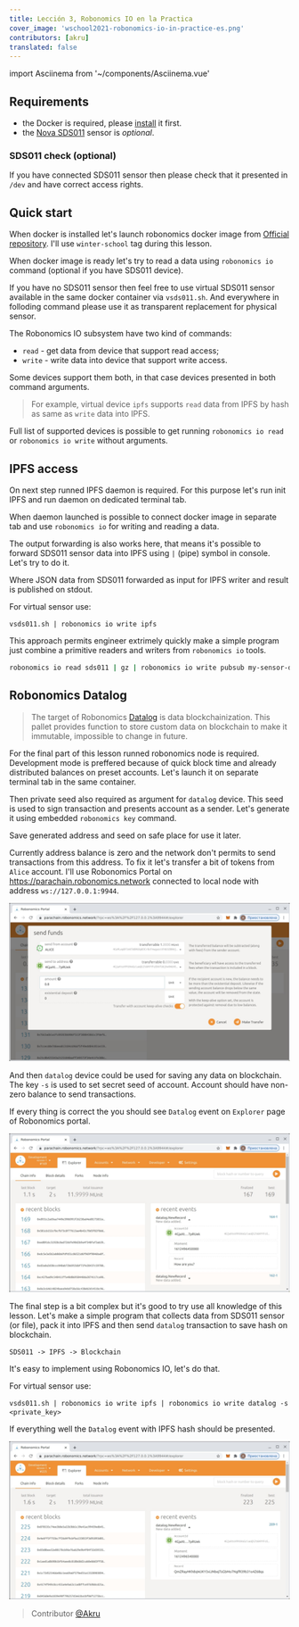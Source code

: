 ```yaml
---
title: Lección 3, Robonomics IO en la Practica
cover_image: 'wschool2021-robonomics-io-in-practice-es.png' 
contributors: [akru]
translated: false
---
```

import Asciinema from '~/components/Asciinema.vue'

## Requirements

* the Docker is required, please [install](https://docs.docker.com/engine/install/) it first.
* the [Nova SDS011](https://aqicn.org/sensor/sds011) sensor is *optional*.

### SDS011 check (optional)

If you have connected SDS011 sensor then please check that it presented in `/dev` and have correct access rights.

<Asciinema vid="WCFcx8C6M8e52UKDNei1xZloU"/>

## Quick start

When docker is installed let's launch robonomics docker image from [Official repository](https://hub.docker.com/r/robonomics/robonomics). I'll use `winter-school` tag during this lesson.

<Asciinema vid="wM43jozIVfcRmt52ENrJ6yPlH"/>

When docker image is ready let's try to read a data using `robonomics io` command (optional if you have SDS011 device).

<Asciinema vid="iztt22tKGaV8wq3cMXY1oUEYv"/>

If you have no SDS011 sensor then feel free to use virtual SDS011 sensor available in the same docker container via `vsds011.sh`. And everywhere in folloding command please use it as transparent replacement for physical sensor.

<Asciinema vid="GCkSiJBA1DgpLAAHiMhIOSpgG"/>

The Robonomics IO subsystem have two kind of commands:

* `read` - get data from device that support read access;
* `write` - write data into device that support write access.

Some devices support them both, in that case devices presented in both command arguments.

> For example, virtual device `ipfs` supports `read` data from IPFS by hash as same as `write` data into IPFS.

Full list of supported devices is possible to get running `robonomics io read` or `robonomics io write` without arguments.

## IPFS access

On next step runned IPFS daemon is required. For this purpose let's run init IPFS and run daemon on dedicated
terminal tab.

<Asciinema vid="ir6ziXSBUDrRltTmNxg7sdXVY"/>

When daemon launched is possible to connect docker image in separate tab and use `robonomics io` for writing and reading a data.

<Asciinema vid="ZtwcmpB9Lhum2Sc221QmNwHG4"/>

The output forwarding is also works here, that means it's possible to forward SDS011 sensor data into IPFS using `|` (pipe) symbol in console. Let's try to do it.

<Asciinema vid="XS0QESWG7f8ELsQe1bGQllb9O"/>

Where JSON data from SDS011 forwarded as input for IPFS writer and result is published on stdout.

For virtual sensor use:
```
vsds011.sh | robonomics io write ipfs
```

This approach permits engineer extrimely quickly make a simple program just combine a primitive readers and writers from `robonomics io` tools.

```bash
robonomics io read sds011 | gz | robonomics io write pubsub my-sensor-data
```

## Robonomics Datalog

> The target of Robonomics [Datalog](https://crates.robonomics.network/robonomics_protocol/datalog/index.html) is data blockchainization. This pallet provides function to store custom data on blockchain to make it immutable, impossible to change in future.

For the final part of this lesson runned robonomics node is required. Development mode is preffered because of quick block time and already distributed balances on preset accounts. Let's launch it on separate terminal tab in the same container.

<Asciinema vid="QnN9l0sdaZZOyK9ah0DntvCXt"/>

Then private seed also required as argument for `datalog` device. This seed is used to sign transaction and presents account as a sender. Let's generate it using embedded `robonomics key` command.

<Asciinema vid="4Cdfl9F0GgjNWv1c1ZcTBBktF"/>

Save generated address and seed on safe place for use it later.

Currently address balance is zero and the network don't permits to send transactions from this address. To fix it let's transfer a bit of tokens from `Alice` account. I'll use Robonomics Portal on https://parachain.robonomics.network connected to local node with address `ws://127.0.0.1:9944`.

![portal transfer](../images/ws_lesson3/tran.jpg)

And then `datalog` device could be used for saving any data on blockchain. The key `-s` is used to set secret seed of account. Account should have non-zero balance to send transactions.

<Asciinema vid="FzERH9TmFB8oRuas8ZU202Pv8"/>

If every thing is correct the you should see `Datalog` event on `Explorer` page of Robonomics portal.

![portal datalog](../images/ws_lesson3/datalog.jpg)

The final step is a bit complex but it's good to try use all knowledge of this lesson. Let's make a simple program
that collects data from SDS011 sensor (or file), pack it into IPFS and then send `datalog` transaction to save hash on blockchain.

```
SDS011 -> IPFS -> Blockchain
```

It's easy to implement using Robonomics IO, let's do that.

<Asciinema vid="MTpiawGo8DKEn081OozbYb5mU"/>

For virtual sensor use:
```
vsds011.sh | robonomics io write ipfs | robonomics io write datalog -s <private_key>
```

If everything well the `Datalog` event with IPFS hash should be presented.

![portal datalog complex](../images/ws_lesson3/datalog_complex.jpg)

> Contributor [@Akru](https://github.com/akru)